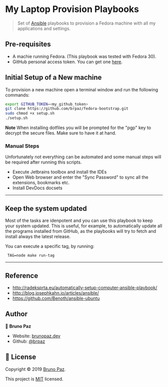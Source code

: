 # My Laptop Provision Playbooks

> Set of [Ansible](https://www.ansible.com/) playbooks to provision a Fedora machine with all my applications and settings.

## Pre-requisites

* A machie running Fedora. (This playbook was tested with Fedora 30).
* GitHub personal access token. You can get one [here](https://github.com/settings/tokens).

## Initial Setup of a New machine

To provision a new machine open a terminal window and run the following commands:

```sh
export GITHUB_TOKEN=<my_github_token>
git clone https://github.com/brpaz/fedora-bootstrap.git
sudo chmod +x setup.sh
./setup.sh
```

**Note** When installing dotfiles you will be prompted for the "pgp" key to decrypt the secure files. Make sure to have it at hand.

### Manual Steps

Unfortunately not everything can be automated and some manual steps will be required after running this scripts.

* Execute Jetbrains toolbox and install the IDEs
* Open Web browser and enter the "Sync Password" to sync all the extensions, bookmarks etc.
* Install DevDocs docsets

---

## Keep the system updated

Most of the tasks are idenpotent and you can use this playbook to keep your system updated. This is useful, for example, to automatically update all the programs installed from GitHub, as the playbooks will try to fetch and install always the latest release.

You can execute a specific tag, by running:

```
 TAG=node make run-tag
```

---

## Reference

* http://radeksprta.eu/automatically-setup-computer-ansible-playbook/
* http://blog.josephkahn.io/articles/ansible/
* https://github.com/Benoth/ansible-ubuntu

## Author

👤 **Bruno Paz**

* Website: [brunopaz.dev](https://brunopaz.dev)
* Github: [@brpaz](https://github.com/brpaz)

## 📝 License

Copyright © 2019 [Bruno Paz](https://github.com/brpaz).

This project is [MIT](https://opensource.org/licenses/MIT) licensed.

